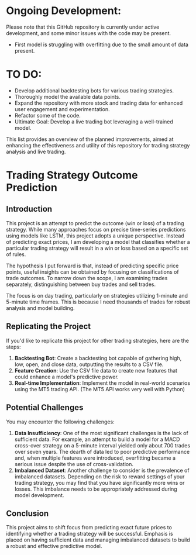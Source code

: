 # Ongoing Development:
Please note that this GitHub repository is currently under active development, and some minor issues with the code may be present.
- First model is struggling with overfitting due to the small amount of data present. 

# TO DO:
- Develop additional backtesting bots for various trading strategies.
- Thoroughly model the available data points.
- Expand the repository with more stock and trading data for enhanced user engagement and experimentation.
- Refactor some of the code.
- Ultimate Goal: Develop a live trading bot leveraging a well-trained model.

This list provides an overview of the planned improvements, aimed at enhancing the effectiveness and utility of this repository for trading strategy analysis and live trading.

# Trading Strategy Outcome Prediction

## Introduction
This project is an attempt to predict the outcome (win or loss) of a trading strategy. While many approaches focus on precise time-series predictions using models like LSTM, this project adopts a unique perspective. Instead of predicting exact prices, I am developing a model that classifies whether a particular trading strategy will result in a win or loss based on a specific set of rules.

The hypothesis I put forward is that, instead of predicting specific price points, useful insights can be obtained by focusing on classifications of trade outcomes. To narrow down the scope, I am examining trades separately, distinguishing between buy trades and sell trades.

The focus is on day trading, particularly on strategies utilizing 1-minute and 5-minute time frames. This is because I need thousands of trades for robust analysis and model building.

## Replicating the Project

If you'd like to replicate this project for other trading strategies, here are the steps:

1. **Backtesting Bot**: Create a backtesting bot capable of gathering high, low, open, and close data, outputting the results to a CSV file.
2. **Feature Creation**: Use the CSV file data to create new features that could enhance a model's predictive power.
3. **Real-time Implementation**: Implement the model in real-world scenarios using the MT5 trading API. (The MT5 API works very well with Python)

## Potential Challenges

You may encounter the following challenges:

1. **Data Insufficiency**: One of the most significant challenges is the lack of sufficient data. For example, an attempt to build a model for a MACD cross-over strategy on a 5-minute interval yielded only about 700 trades over seven years. The dearth of data led to poor predictive performance and, when multiple features were introduced, overfitting became a serious issue despite the use of cross-validation.
2. **Imbalanced Dataset**: Another challenge to consider is the prevalence of imbalanced datasets. Depending on the risk to reward settings of your trading strategy, you may find that you have significantly more wins or losses. This imbalance needs to be appropriately addressed during model development.

## Conclusion

This project aims to shift focus from predicting exact future prices to identifying whether a trading strategy will be successful. Emphasis is placed on having sufficient data and managing imbalanced datasets to build a robust and effective predictive model.
